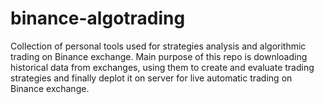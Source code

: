 # binance-algotrading
Collection of personal tools used for strategies analysis and algorithmic trading on Binance exchange.
Main purpose of this repo is downloading historical data from exchanges, using them to create and evaluate trading strategies and finally deplot it on server for live automatic trading on Binance exchange.
